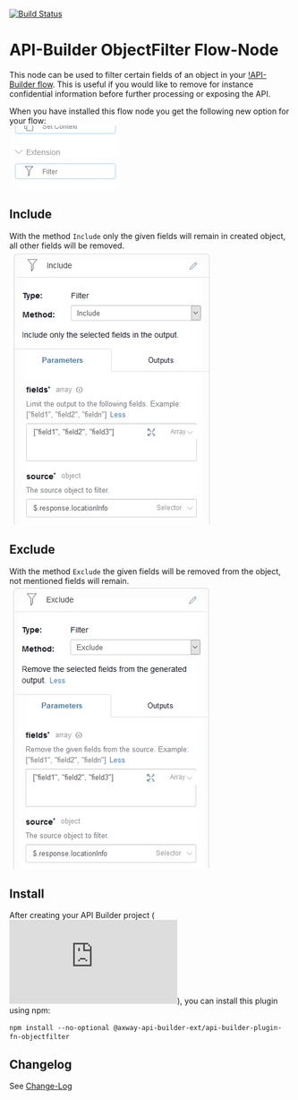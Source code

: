[![Build Status](https://github.com/Axway-API-Builder-Ext/api-builder-extras/workflows/ObjectFilter%20Flow-Node%20Tests/badge.svg)](https://github.com/Axway-API-Builder-Ext/api-builder-extras/actions)

# API-Builder ObjectFilter Flow-Node

This node can be used to filter certain fields of an object in your [!API-Builder flow][1].
This is useful if you would like to remove for instance confidential information
before further processing or exposing the API.  

When you have installed this flow node you get the following new option for your flow:  
![Flownode Filter][filter]

## Include

With the method `Include` only the given fields will remain in created object, all
other fields will be removed.  
![Flownode Filter Method include][filter-include]

## Exclude
With the method `Exclude` the given fields will be removed from the object, not mentioned
fields will remain.    
![Flownode Filter Method exclude][filter-exclude]

## Install

After creating your API Builder project (![Learn more][2]), you can install this plugin using npm:

```
npm install --no-optional @axway-api-builder-ext/api-builder-plugin-fn-objectfilter
```

## Changelog
See [Change-Log][6]

[6]: Changelog.md

[1]: https://docs.axway.com/bundle/API_Builder_4x_allOS_en/page/api_builder_flows.html
[2]: https://docs.axway.com/bundle/API_Builder_4x_allOS_en/page/api_builder_getting_started_guide.html

[filter]: imgs/flownode-filter.png
[filter-include]: imgs/flownode-filter-include.png
[filter-exclude]: imgs/flownode-filter-exclude.png
